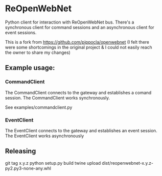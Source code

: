 # ReOpenWebNet

Python client for interaction with ReOpenWebNet bus.
There's a synchronous client for command sessions and an asynchronous client for event sessions.

This is a fork from https://github.com/pippocla/openwebnet (I felt there were some shortcomings in the original project & I could not easily reach the owner to share my changes)

## Example usage:

### CommandClient

The CommandClient connects to the gateway and establishes a comand session.
The CommandClient works synchronously.

See examples/commandclient.py

### EventClient

The EventClient connects to the gateway and establishes an event session.
The EventClient works asynchronously

## Releasing

git tag x.y.z
python setup.py build
twine upload dist/reopenwebnet-x.y.z-py2.py3-none-any.whl

